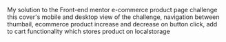 My solution to the Front-end mentor e-commerce product page challenge
this cover's mobile and desktop view of the challenge,
navigation between thumbail,
ecommerce product increase and decrease on button click,
add to cart functionality which stores product on localstorage
